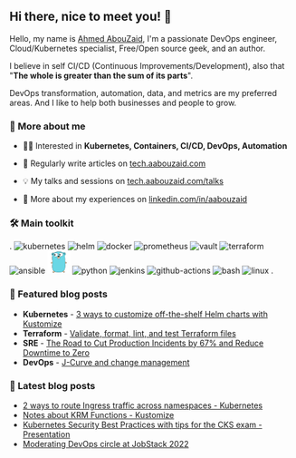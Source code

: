## Hi there, nice to meet you! 🐧️

Hello, my name is [Ahmed AbouZaid](https://tech.aabouzaid.com/), I'm a passionate DevOps engineer, Cloud/Kubernetes specialist, Free/Open source geek, and an author.

I believe in self CI/CD (Continuous Improvements/Development), also that "**The whole is greater than the sum of its parts**".

DevOps transformation, automation, data, and metrics are my preferred areas. And I like to help both businesses and people to grow. 


### 🧐 More about me

- 👨‍💻 Interested in **Kubernetes, Containers, CI/CD, DevOps, Automation**

- 📝 Regularly write articles on [tech.aabouzaid.com](https://tech.aabouzaid.com/)

- 💡 My talks and sessions on [tech.aabouzaid.com/talks](https://tech.aabouzaid.com/talks)

- 📜️ More about my experiences on [linkedin.com/in/aabouzaid](https://www.linkedin.com/in/aabouzaid/)


### 🛠️ Main toolkit
.
<img src="https://www.vectorlogo.zone/logos/kubernetes/kubernetes-icon.svg" alt="kubernetes" width="40" height="40"/>
<img src="https://www.vectorlogo.zone/logos/helmsh/helmsh-icon.svg" alt="helm" width="40" height="40"/>
<img src="https://www.vectorlogo.zone/logos/docker/docker-official.svg" alt="docker" width="40" height="40"/>
<img src="https://www.vectorlogo.zone/logos/prometheusio/prometheusio-icon.svg" alt="prometheus" width="40" height="40"/>
<img src="https://www.vectorlogo.zone/logos/vaultproject/vaultproject-icon.svg" alt="vault" width="40" height="40"/>
<img src="https://www.vectorlogo.zone/logos/terraformio/terraformio-icon.svg" alt="terraform" width="40" height="40"/>
<img src="https://www.vectorlogo.zone/logos/ansible/ansible-icon.svg" alt="ansible" width="40" height="40"/>
<img src="https://raw.githubusercontent.com/devicons/devicon/master/icons/go/go-original.svg" alt="go" width="40" height="40"/>
<img src="https://www.vectorlogo.zone/logos/python/python-icon.svg" alt="python" width="40" height="40"/>
<img src="https://www.vectorlogo.zone/logos/jenkins/jenkins-icon.svg" alt="jenkins" width="40" height="40"/>
<img src="https://github.githubassets.com/images/modules/site/features/actions-icon-actions.svg" alt="github-actions" width="40" height="40"/>
<img src="https://www.vectorlogo.zone/logos/gnu_bash/gnu_bash-icon.svg" alt="bash" width="40" height="40"/>
<img src="https://www.vectorlogo.zone/logos/linux/linux-icon.svg" alt="linux" width="40" height="40"/>
.


### 📕️ Featured blog posts
- **Kubernetes** - [3 ways to customize off-the-shelf Helm charts with Kustomize](https://tech.aabouzaid.com/2020/09/3-ways-to-customize-off-the-shelf-helm-charts-with-kustomize-kubernetes.html)
- **Terraform** - [Validate, format, lint, and test Terraform files](https://tech.aabouzaid.com/2020/04/validate-format-lint-and-test-terraform-iac-ci.html)
- **SRE** - [The Road to Cut Production Incidents by 67% and Reduce Downtime to Zero](https://tech.aabouzaid.com/2020/01/the-road-to-cut-production-incidents-by-67-percent-and-reduce-downtime-to-zero.html)
- **DevOps** - [J-Curve and change management](https://tech.aabouzaid.com/2019/05/devops-and-change-management-agile.html)


### 📑️ Latest blog posts
<!-- BLOG-POST-LIST:START -->
- [2 ways to route Ingress traffic across namespaces - Kubernetes](https://tech.aabouzaid.com/2022/08/2-ways-to-route-ingress-traffic-across-namespaces.html)
- [Notes about KRM Functions - Kustomize](https://tech.aabouzaid.com/2022/07/notes-about-krm-functions-kustomize.html)
- [Kubernetes Security Best Practices with tips for the CKS exam - Presentation](https://tech.aabouzaid.com/2022/07/kubernetes-security-best-practices-with-tips-for-the-cks-exam.html)
- [Moderating DevOps circle at JobStack 2022](https://tech.aabouzaid.com/2022/06/moderating-devops-circle-at-jobstack-2022.html)
<!-- BLOG-POST-LIST:END -->
